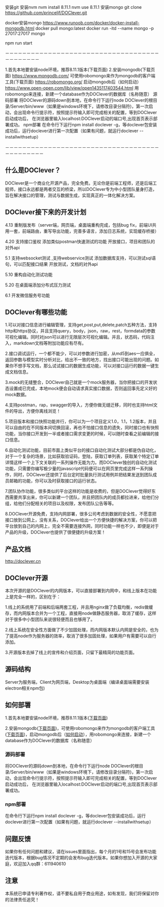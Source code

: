 安装git
安装nvm
nvm install 8.11.1
nvm use 8.11.1
安装mongo
git clone https://github.com/princeljf/DOClever.git

docker安装mongo
https://www.runoob.com/docker/docker-install-mongodb.html
docker pull mongo:latest
docker run -itd --name mongo -p 27017:27017 mongo

npm run start

－－－－－－－－－－－－－－－－－－－－－－－－－－－－－－－－－－－－－－－－－－－－

1.首先本地要安装node环境，推荐8.11.1版本(下载页面)
2.安装mongodb(下载页面)
https://www.mongodb.com/
可使用robomongo来作为mongodb的客户端工具(下载页面)
https://robomongo.org/
启动mongodb后（如何启动）
https://www.open-open.com/lib/view/open1435117403544.html
用robomongo来连接，新建一个database作为DOClever的数据库（名称随意）
源码部署
将DOClever的源码down到本地，在命令行下运行node DOClever的根目录/Server/bin/www（如果是windows环境下，请修改目录分隔符)，第一次启动，会出现命令行提示符，按照提示符输入即可完成相关的配置，等到DOClever启动成功后， 在浏览器里输入localhost:DOClever启动的端口号,出现首页表示部署成功。
npm部署
在命令行下运行npm install doclever -g，等doclever包安装成功后，运行doclever进行第一次配置（如果有问题，就运行doclever --installwithsetup）


－－－－－－－－－－－－－－－－－－－－－－－－－－－－－－－－－－－－－－－－－－－－－


## 什么是DOClever？
DOClever是一个商业化开源产品，完全免费。无论你是前端工程师，还是后端工程师，接口永远都是两者交互的桥梁，所以DOClever专为中小型团队量身打造，旨在解决接口的管理，测试与数据生成，实现真正的一体化解决方案。
## DOClever接下来的开发计划
4.13
重制版发布（server端，网页端，桌面端重构完成，包括bug fix，前端UI共用一套，前端路由，重写导出功能，完善多语言，添加日志系统，实现缓存桥接）

4.20
支持接口鉴权
添加类似postman快速测试的功能
开放接口，项目和团队的对外api

5.1
支持websocket测试 ,支持webservice测试
添加数据库支持，可以测试sql语句，可以匹配接口结果
开放测试，文档的对外api

5.10 
重构自动化测试功能

5.20
在桌面端添加分布式压力测试

6.1
开发微信服务号功能
## DOClever有哪些功能
1.可以对接口信息进行编辑管理，支持get,post,put,delete,patch五种方法，支持http和https协议，并且支持query，body，json，raw，rest，formdata的参数可视化编辑。同时对json可以进行无限层次可视化编辑。并且，状态码，代码注入，markdown文档等附加功能应有尽有。

2.接口调试运行，一个都不能少，可以对参数进行加密，从md5到aes一应俱全，返回参数与模型实时分析对比，给出不一致的地方，找出接口可能出现的问题。如果你不想手写文档，那么试试接口的数据生成功能，可以对接口运行的数据一键生成文档信息。

3.mock的无缝整合，DOClever自己就是一个mock服务器，当你把接口的开发状态设置成已完成，本地mock便会自动请求真实接口数据，否则返回事先定义好的mock数据。

4.支持postman，rap，swagger的导入，方便你做无缝迁移，同时也支持html文件的导出，方便你离线浏览！

5.项目版本和接口快照功能并行，你可以为一个项目定义1.0，1.1，1.2版本，并且可以自由的在不同版本间切换回滚，再也不怕接口信息的遗失，同时接口也有快照功能，当你接口开发到一半或者接口需求变更的时候，可以随时查看之前编辑的接口信息。

6.自动化测试功能，目前市面上类似平台的接口自动化测试大部分都是伪自动化，对于一个复杂的场景，比如获取验证码，登陆，获取订单列表，获取某个特定订单详情这样一个上下文关联的一系列操作无能为力。而DOClever独创的自动化测试功能，只需要你编写极少量的javascript代码便可以在网页里完成这样一系列操作，同时，DOClever还提供了后台定时批量执行测试用例并把结果发送到团队成员邮箱的功能，你可以及时获取接口的运行状态。

7.团队协作功能，很多类似的平台这样的功能是收费的，但是DOClever觉得好东西需要共享出来，你可以新建一个团队，并且把团队内的成员都拉进来，给他们分组，给他们分配相关的项目以及权限，发布团队公告等等。

8.DOClever开源免费，支持内网部署，很多公司考虑到数据的安全性，不愿意把接口放到公网上，没有关系，DOClever给出一个方便快捷的解决方案，你可以把平台放到自己的内网上，完全不需要连接外网，同时功能一样也不少，即便是对于产品的升级，DOClever也提供了很便捷的升级方案！
## 产品文档
http://doclever.cn
## DOClever开源
本次开源的是DOClever的内网版本，可以直接部署到内网中，和线上版本在功能上是完全一样的，区别在于：

1.线上的系统用了前端和后端两套工程，并且用nginx做了负载均衡，redis做缓存，而内网版本合并为一个工程，直接用node做静态服务器，取消了缓存，这样对于很多中小型团队来说很轻便而且也够用了。

2.线上系统在安全性方面做了不少加固处理，而内网版本默认内网是安全的，也为了提高node作为服务器的效率，取消了很多加固处理，如果用户有需要可以自行添加。

3.开源版本去掉了线上的宣传和介绍页面，只留下最精简的功能页面。
## 源码结构
Server为服务端，Client为网页端，Desktop为桌面端（编译桌面端需要安装electron相关npm包)
## 如何部署
1.首先本地要安装node环境，推荐8.11.1版本([下载页面](https://nodejs.org/en/))

2.安装mongodb([下载页面](https://www.mongodb.com/))，可使用robomongo来作为mongodb的客户端工具([下载页面](https://robomongo.org/))，启动mongodb后（[如何启动](http://www.open-open.com/lib/view/open1435117403544.html)），用robomongo来连接，新建一个database作为DOClever的数据库（名称随意）

### 源码部署
将DOClever的源码down到本地，在命令行下运行node DOClever的根目录/Server/bin/www（如果是windows环境下，请修改目录分隔符)，第一次启动，会出现命令行提示符，按照提示符输入即可完成相关的配置，等到DOClever启动成功后， 在浏览器里输入localhost:DOClever启动的端口号,出现首页表示部署成功。
### npm部署
在命令行下运行npm install doclever -g，等doclever包安装成功后，运行doclever进行第一次配置（如果有问题，就运行doclever --installwithsetup）
## 问题反馈
如果你有任何问题和建议，请在issues里面指出，每个月的1号和15号会发布功能迭代版本，根据bug情况不定期的会发布bug迭代版本。如果你想加入开源的大家庭，欢迎加入qq群：611940610
## 注意
本系统已申请专利著作权，请不要私自用于商业用途，如有发现，我们将保留对你的法律责任追究！
